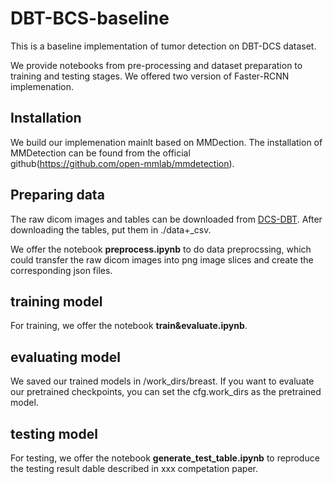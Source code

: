 # DBT-BCS-baseline
This is a baseline implementation of tumor detection on DBT-DCS dataset.

We provide notebooks from pre-processing and dataset preparation to training and testing stages. We offered two version of Faster-RCNN implemenation.

## Installation
We build our implemenation mainlt based on MMDection. The installation of MMDetection can be found from the official github(https://github.com/open-mmlab/mmdetection).

## Preparing data
The raw dicom images and tables can be downloaded from [DCS-DBT](https://wiki.cancerimagingarchive.net/pages/viewpage.action?pageId=64685580). After downloading the tables, put them in ./data+_csv.

We offer the notebook **preprocess.ipynb** to do data preprocssing, which could transfer the raw dicom images into png image slices and create the corresponding json files.

## training model
For training, we offer the notebook **train&evaluate.ipynb**.

## evaluating model
We saved our trained models in /work_dirs/breast. If you want to evaluate our pretrained checkpoints, you can set the cfg.work_dirs as the pretrained model.

## testing model
For testing, we offer the notebook **generate_test_table.ipynb** to reproduce the testing result dable described in xxx competation paper.

